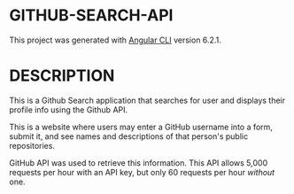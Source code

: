 # GITHUB-SEARCH-API


This project was generated with [Angular CLI](https://github.com/angular/angular-cli) version 6.2.1.

# DESCRIPTION

This is a Github Search application that searches for user and displays their profile info using the Github API.

This is a website where users may enter a GitHub username into a form, submit it, and see names and descriptions of that person's public repositories. 

GitHub API was used to retrieve this information. This API allows 5,000 requests per hour with an API key, but only 60 requests per hour _without_ one. 
